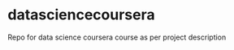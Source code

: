 datasciencecoursera
===================

Repo for data science coursera course as per project description
